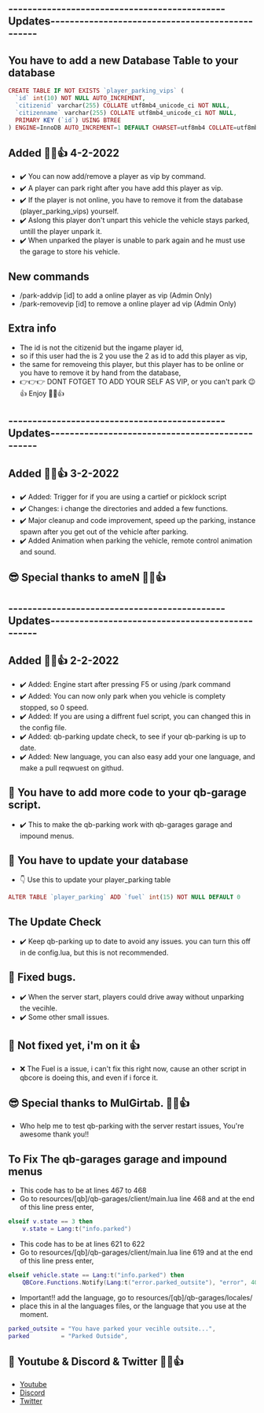 ## ---------------------------------------------Updates------------------------------------------------

## You have to add a new Database Table to your database
```php
CREATE TABLE IF NOT EXISTS `player_parking_vips` (
  `id` int(10) NOT NULL AUTO_INCREMENT,
  `citizenid` varchar(255) COLLATE utf8mb4_unicode_ci NOT NULL,
  `citizenname` varchar(255) COLLATE utf8mb4_unicode_ci NOT NULL,
  PRIMARY KEY (`id`) USING BTREE
) ENGINE=InnoDB AUTO_INCREMENT=1 DEFAULT CHARSET=utf8mb4 COLLATE=utf8mb4_unicode_ci ROW_FORMAT=DYNAMIC;
```
## Added 👊😉👍 4-2-2022
- ✔️ You can now add/remove a player as vip by command.
- ✔️ A player can park right after you have add this player as vip.
- ✔️ If the player is not online, you have to remove it from the database (player_parking_vips) yourself.
- ✔️ Aslong this player don't unpart this vehicle the vehicle stays parked, untill the player unpark it.
- ✔️ When unparked the player is unable to park again and he must use the garage to store his vehicle.

## New commands
- /park-addvip [id] to add a online player as vip       (Admin Only)
- /park-removevip [id] to remove a online player ad vip (Admin Only)

## Extra info
- The id is not the citizenid but the ingame player id,
- so if this user had the is 2 you use the 2 as id to add this player as vip,
- the same for removeing this player, but this player has to be online or you have to remove it by hand from the database,
- 👉👉👉 DONT FOTGET TO ADD YOUR SELF AS VIP, or you can't park 😉👍
Enjoy 👊😉👍


## ---------------------------------------------Updates------------------------------------------------
## Added 👊😉👍 3-2-2022
- ✔️ Added: Trigger for if you are using a cartief or picklock script
- ✔️ Changes: i change the directories and added a few functions.
- ✔️ Major cleanup and code improvement, speed up the parking, instance spawn after you get out of the vehicle after parking.
- ✔️ Added Animation when parking the vehicle, remote control animation and sound.

## 😎 Special thanks to ameN 👊😉👍

## ---------------------------------------------Updates------------------------------------------------

## Added 👊😉👍 2-2-2022
- ✔️ Added: Engine start after pressing F5 or using /park command
- ✔️ Added: You can now only park when you vehicle is complety stopped, so 0 speed.
- ✔️ Added: If you are using a diffrent fuel script, you can changed this in the config file. 
- ✔️ Added: qb-parking update check, to see if your qb-parking is up to date.
- ✔️ Added: New language, you can also easy add your one language, and make a pull reqwuest on githud.

## 🥵 You have to add more code to your qb-garage script.
- ✔️ This to make the qb-parking work with qb-garages garage and impound menus.

## 🥵 You have to update your database 
- 👇 Use this to update your player_parking table
```php
ALTER TABLE `player_parking` ADD `fuel` int(15) NOT NULL DEFAULT 0
```

## The Update Check
- ✔️ Keep qb-parking up to date to avoid any issues. you can turn this off in de config.lua, but this is not recommended.

## 🐞 Fixed bugs.
- ✔️ When the server start, players could drive away without unparking the vecihle.
- ✔️ Some other small issues.

## 🤬 Not fixed yet, i'm on it 👍
- ❌ The Fuel is a issue, i can't fix this right now, cause an other script in qbcore is doeing this, and even if i force it.

## 😎 Special thanks to MulGirtab. 👊😉👍
- Who help me to test qb-parking with the server restart issues, You're awesome thank you!!


## To Fix The qb-garages garage and impound menus
- This code has to be at lines 467 to 468 
- Go to resources/[qb]/qb-garages/client/main.lua line 468 and at the end of this line press enter,
```lua
elseif v.state == 3 then                                                   -- this has to be on line 467
    v.state = Lang:t("info.parked")                                        -- this has to be on line 468
```

- This code has to be at lines 621 to 622
- Go to resources/[qb]/qb-garages/client/main.lua line 619 and at the end of this line press enter,
```lua
elseif vehicle.state == Lang:t("info.parked") then                         -- this has to be on line 621
    QBCore.Functions.Notify(Lang:t("error.parked_outsite"), "error", 4000) -- this has to be on line 622
```

- Important!! add the language, go to resources/[qb]/qb-garages/locales/
- place this in al the languages files, or the language that you use at the moment.
```lua
parked_outsite = "You have parked your vecihle outsite...",                -- this wil be line 11 in every language file
parked         = "Parked Outside",                                         -- this wil be line 23 in every language file
```

## 🙈 Youtube & Discord & Twitter 👊😉👍
- [Youtube](https://www.youtube.com/channel/UC6431XeIqHjswry5OYtim0A)
- [Discord](https://discord.gg/cEMSeE9dgS)
- [Twitter](https://twitter.com/madhouse1979)
